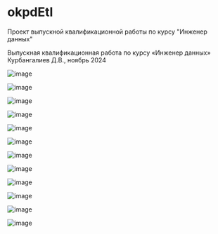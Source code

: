 # okpdEtl
Проект выпускной квалификационной работы по курсу "Инженер данных"

Выпускная квалификационная работа по курсу «Инженер данных»
Курбангалиев Д.В., ноябрь 2024

![image](https://github.com/user-attachments/assets/2adb82bc-6eed-453c-aa48-9f1587905e1e)

![image](https://github.com/user-attachments/assets/1f454f1e-0664-4fb1-a206-51f46254a746)

![image](https://github.com/user-attachments/assets/6f5043dd-2613-4f81-b39e-8a74c2e2b683)

![image](https://github.com/user-attachments/assets/de1f4dee-c3a7-4329-a48e-264b34694127)

![image](https://github.com/user-attachments/assets/bda4576e-a262-445e-9f7f-8fb8122bb73c)

![image](https://github.com/user-attachments/assets/05730cf5-58df-4860-9bca-4374cec9a783)

![image](https://github.com/user-attachments/assets/2415c1d5-7c3f-4232-b785-683089846847)

![image](https://github.com/user-attachments/assets/9551c185-7a49-4fa1-8376-41372d2a34ee)

![image](https://github.com/user-attachments/assets/5b949f50-f017-4f5a-b5b6-db429bd330db)

![image](https://github.com/user-attachments/assets/a745919c-1cb1-4c6c-a9fa-3bae8d676d33)

![image](https://github.com/user-attachments/assets/741e3231-dd01-4eaf-9c78-7d5bb9514a15)

![image](https://github.com/user-attachments/assets/456064c0-2046-42e9-a9a5-9c369926e18e)
